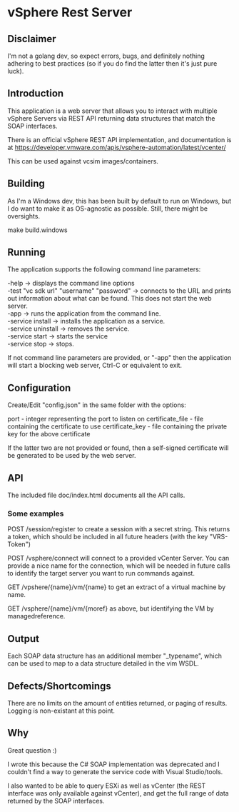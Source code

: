 # vSphere Rest Server

## Disclaimer

I'm not a golang dev, so expect errors, bugs, and definitely nothing adhering to best practices (so if you do find the latter then it's just pure luck).

## Introduction

This application is a web server that allows you to interact with multiple vSphere Servers via REST API returning data structures that match the SOAP interfaces.

There is an official vSphere REST API implementation, and documentation is at https://developer.vmware.com/apis/vsphere-automation/latest/vcenter/

This can be used against vcsim images/containers.

## Building

As I'm a Windows dev, this has been built by default to run on Windows, but I do want to make it as OS-agnostic as possible. Still, there might be oversights.

make build.windows

## Running

The application supports the following command line parameters:

-help -> displays the command line options  
-test "vc sdk url" "username" "password" -> connects to the URL and prints out information about what can be found. This does not start the web server.  
-app -> runs the application from the command line.  
-service install -> installs the application as a service.  
-service uninstall -> removes the service.  
-service start -> starts the service  
-service stop -> stops.  

If not command line parameters are provided, or "-app" then the application will start a blocking web server, Ctrl-C or equivalent to exit.

## Configuration

Create/Edit "config.json" in the same folder with the options:

port - integer representing the port to listen on
certificate_file - file containing the certificate to use
certificate_key - file containing the private key for the above certificate

If the latter two are not provided or found, then a self-signed certificate will be generated to be used by the web server.

## API

The included file doc/index.html documents all the API calls.

### Some examples

POST /session/register to create a session with a secret string. This returns a token, which should be included in all future headers (with the key "VRS-Token")

POST /vsphere/connect will connect to a provided vCenter Server. You can provide a nice name for the connection, which will be needed in future calls to identify the target server you want to run commands against.

GET /vpshere/{name}/vm/{name} to get an extract of a virtual machine by name.

GET /vsphere/{name}/vm/{moref} as above, but identifying the VM by managedreference.

## Output

Each SOAP data structure has an additional member "_typename", which can be used to map to a data structure detailed in the vim WSDL.

## Defects/Shortcomings

There are no limits on the amount of entities returned, or paging of results.
Logging is non-existant at this point.

## Why

Great question :)

I wrote this because the C# SOAP implementation was deprecated and I couldn't find a way to generate the service code with Visual Studio/tools. 

I also wanted to be able to query ESXi as well as vCenter (the REST interface was only available against vCenter), and get the full range of data returned by the SOAP interfaces.